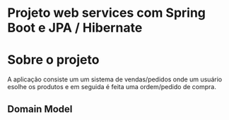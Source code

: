 # Projeto web services com Spring Boot e JPA / Hibernate

# Sobre o projeto
A aplicação consiste um um sistema de vendas/pedidos onde um usuário esolhe os produtos 
e em seguida é feita uma ordem/pedido de compra.

## Domain Model

